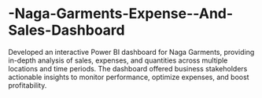 # -Naga-Garments-Expense--And-Sales-Dashboard
Developed an interactive Power BI dashboard for Naga Garments, providing in-depth analysis of sales, expenses, and quantities across multiple locations and time periods. The dashboard offered business stakeholders actionable insights to monitor performance, optimize expenses, and boost profitability.
